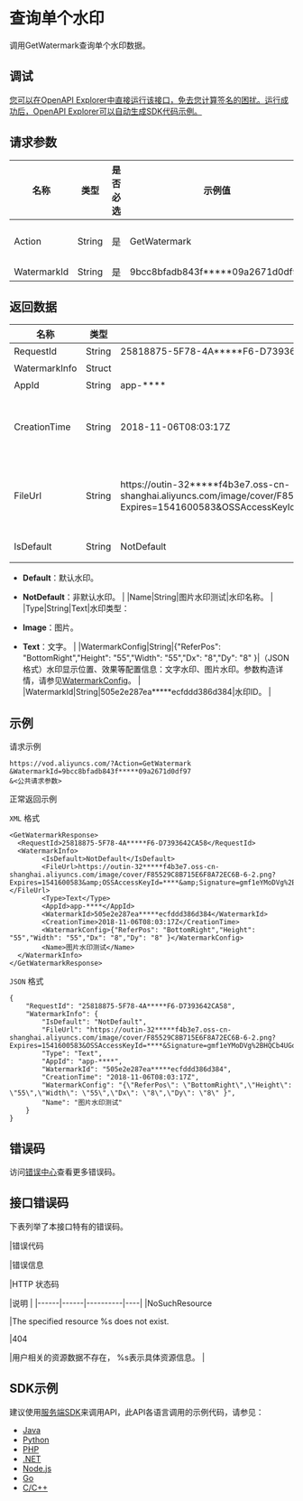 # 查询单个水印

调用GetWatermark查询单个水印数据。

## 调试

[您可以在OpenAPI Explorer中直接运行该接口，免去您计算签名的困扰。运行成功后，OpenAPI Explorer可以自动生成SDK代码示例。](https://api.aliyun.com/#product=vod&api=GetWatermark&type=RPC&version=2017-03-21)

## 请求参数

|名称|类型|是否必选|示例值|描述|
|--|--|----|---|--|
|Action|String|是|GetWatermark|系统规定参数。取值：**GetWatermark**。 |
|WatermarkId|String|是|9bcc8bfadb843f\*\*\*\*\*09a2671d0df97|水印ID。 |

## 返回数据

|名称|类型|示例值|描述|
|--|--|---|--|
|RequestId|String|25818875-5F78-4A\*\*\*\*\*F6-D7393642CA58|请求ID。 |
|WatermarkInfo|Struct| |水印数据。 |
|AppId|String|app-\*\*\*\*|应用ID。 |
|CreationTime|String|2018-11-06T08:03:17Z|水印创建时间。格式为：*yyyy-MM-dd*T*HH:mm:ss*Z（UTC时间）。 |
|FileUrl|String|https://outin-32\*\*\*\*\*f4b3e7.oss-cn-shanghai.aliyuncs.com/image/cover/F85529C8B715E6F8A72EC6B-6-2.png?Expires=1541600583&OSSAccessKeyId=\*\*\*\*&Signature=gmf1eYMoDVg%2BHQCb4UGozBW\*\*\*\*|水印文件的URL（OSS地址或CDN地址），文字水印没有文件地址信息。 |
|IsDefault|String|NotDefault|是否是默认水印：

 -   **Default**：默认水印。
-   **NotDefault**：非默认水印。 |
|Name|String|图片水印测试|水印名称。 |
|Type|String|Text|水印类型：

 -   **Image**：图片。
-   **Text**：文字。 |
|WatermarkConfig|String|\{"ReferPos": "BottomRight","Height": "55","Width": "55","Dx": "8","Dy": "8" \}|（JSON格式）水印显示位置、效果等配置信息：文字水印、图片水印。参数构造详情，请参见[WatermarkConfig](~~98618~~)。 |
|WatermarkId|String|505e2e287ea\*\*\*\*\*ecfddd386d384|水印ID。 |

## 示例

请求示例

```
https://vod.aliyuncs.com/?Action=GetWatermark
&WatermarkId=9bcc8bfadb843f*****09a2671d0df97
&<公共请求参数>
```

正常返回示例

`XML` 格式

```
<GetWatermarkResponse>
  <RequestId>25818875-5F78-4A*****F6-D7393642CA58</RequestId>
  <WatermarkInfo>
        <IsDefault>NotDefault</IsDefault>
        <FileUrl>https://outin-32*****f4b3e7.oss-cn-shanghai.aliyuncs.com/image/cover/F85529C8B715E6F8A72EC6B-6-2.png?Expires=1541600583&amp;OSSAccessKeyId=****&amp;Signature=gmf1eYMoDVg%2BHQCb4UGozBW****</FileUrl>
        <Type>Text</Type>
        <AppId>app-****</AppId>
        <WatermarkId>505e2e287ea*****ecfddd386d384</WatermarkId>
        <CreationTime>2018-11-06T08:03:17Z</CreationTime>
        <WatermarkConfig>{"ReferPos": "BottomRight","Height": "55","Width": "55","Dx": "8","Dy": "8" }</WatermarkConfig>
        <Name>图片水印测试</Name>
  </WatermarkInfo>
</GetWatermarkResponse>
```

`JSON` 格式

```
{
	"RequestId": "25818875-5F78-4A*****F6-D7393642CA58",
	"WatermarkInfo": {
		"IsDefault": "NotDefault",
		"FileUrl": "https://outin-32*****f4b3e7.oss-cn-shanghai.aliyuncs.com/image/cover/F85529C8B715E6F8A72EC6B-6-2.png?Expires=1541600583&OSSAccessKeyId=****&Signature=gmf1eYMoDVg%2BHQCb4UGozBW****",
		"Type": "Text",
		"AppId": "app-****",
		"WatermarkId": "505e2e287ea*****ecfddd386d384",
		"CreationTime": "2018-11-06T08:03:17Z",
		"WatermarkConfig": "{\"ReferPos\": \"BottomRight\",\"Height\": \"55\",\"Width\": \"55\",\"Dx\": \"8\",\"Dy\": \"8\" }",
		"Name": "图片水印测试"
	}
}
```

## 错误码

访问[错误中心](https://error-center.alibabacloud.com/status/product/vod)查看更多错误码。

## 接口错误码

下表列举了本接口特有的错误码。

|错误代码

|错误信息

|HTTP 状态码

|说明 |
|------|------|----------|----|
|NoSuchResource

|The specified resource %s does not exist.

|404

|用户相关的资源数据不存在， %s表示具体资源信息。 |

## SDK示例

建议使用[服务端SDK](~~101789~~)来调用API，此API各语言调用的示例代码，请参见：

-   [Java](~~61063~~)
-   [Python](~~61054~~)
-   [PHP](~~61069~~)
-   [.NET](~~84750~~)
-   [Node.js](~~101396~~)
-   [Go](~~101411~~)
-   [C/C++](~~101261~~)

